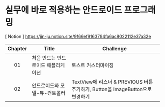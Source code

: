 # 실무에 바로 적용하는 안드로이드 프로그래밍
[ Notion ] https://jin-ju.notion.site/9f66ef9163794fa6ac8022112e37a32e

| Chapter | Title | Challenge |
|:--------:|--------|--------|
| 01 |  처음 만드는 안드로이드 애플리케이션 | 토스트 커스터마이징 |
| 02 |  안드로이드와 모델-뷰-컨트롤러 | TextView에 리스너 & PREVIOUS 버튼 추가하기, Button을 ImageButton으로 변경하기 |
